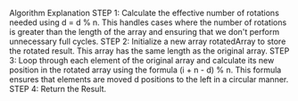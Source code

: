 Algorithm Explanation
STEP 1:
Calculate the effective number of rotations needed using d = d % n. This handles cases where the number of rotations is greater than the length of the array and ensuring that we don't perform unnecessary full cycles.
STEP 2:
Initialize a new array rotatedArray to store the rotated result. This array has the same length as the original array.
STEP 3:
Loop through each element of the original array and calculate its new position in the rotated array using the formula (i + n - d) % n. This formula ensures that elements are moved d positions to the left in a circular manner.
STEP 4:
Return the Result.
